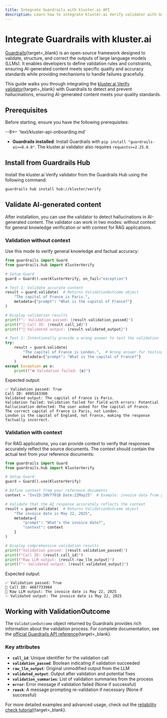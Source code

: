 ```yaml
---
title: Integrate Guardrails with kluster.ai API
description: Learn how to integrate kluster.ai Verify validator with Guardrails, a framework for validating and structuring LLM outputs, to detect hallucinations in AI-generated content.
---
```


# Integrate Guardrails with kluster.ai

[Guardrails](https://www.guardrailsai.com/){target=_blank} is an open-source framework designed to validate, structure, and correct the outputs of large language models (LLMs). It enables developers to define validation rules and constraints, ensuring AI-generated content meets specific quality and accuracy standards while providing mechanisms to handle failures gracefully.

This guide walks you through integrating the [kluster.ai Verify validator](https://github.com/kluster-ai/verify-guardrails-validator){target=_blank} with Guardrails to detect and prevent hallucinations, ensuring AI-generated content meets your quality standards.

## Prerequisites

Before starting, ensure you have the following prerequisites:

--8<-- 'text/kluster-api-onboarding.md'
- **Guardrails installed**: Install Guardrails with `pip install "guardrails-ai>=0.4.0"`. The kluster.ai validator also requires `requests>=2.25.0`.

## Install from Guardrails Hub

Install the kluster.ai Verify validator from the Guardrails Hub using the following command:

```bash
guardrails hub install hub://kluster/verify
```

## Validate AI-generated content

After installation, you can use the validator to detect hallucinations in AI-generated content. The validator can work in two modes: without context for general knowledge verification or with context for RAG applications.

### Validation without context

Use this mode to verify general knowledge and factual accuracy:

```python
from guardrails import Guard
from guardrails.hub import KlusterVerify

# Setup Guard
guard = Guard().use(KlusterVerify, on_fail="exception")

# Test 1: Validate accurate content
result = guard.validate(  # Returns ValidationOutcome object
    "The capital of France is Paris.",
    metadata={"prompt": "What is the capital of France?"}
)

# Display validation results
print(f"✅ Validation passed: {result.validation_passed}")
print(f"📝 Call ID: {result.call_id}")
print(f"💬 Validated output: {result.validated_output}")

# Test 2: Intentionally provide a wrong answer to test the validation
try:
    result = guard.validate(
        "The capital of France is London.",  # Wrong answer for testing
        metadata={"prompt": "What is the capital of France?"}
    )
except Exception as e:
    print(f"❌ Validation failed: {e}")
```

Expected output:
```console
✅ Validation passed: True
Call ID: 4995163360
Validated output: The capital of France is Paris.
Validation failed: Validation failed for field with errors: Potential hallucination detected: The user asked for the capital of France.
The correct capital of France is Paris, not London.
London is the capital of England, not France, making the response factually incorrect.
```

### Validation with context

For RAG applications, you can provide context to verify that responses accurately reflect the source documents. The context should contain the actual text from your reference documents:

```python
from guardrails import Guard
from guardrails.hub import KlusterVerify

# Setup Guard
guard = Guard().use(KlusterVerify)

# Define context from your reference documents
context = "InvID:INV7701B Date:22May25"  # Example: invoice data from your document

# Validate that the AI response accurately reflects the context
result = guard.validate(  # Returns ValidationOutcome object
    "The invoice date is May 22, 2025",
    metadata={
        "prompt": "What's the invoice date?",
        "context": context
    }
)

# Display comprehensive validation results
print(f"Validation passed: {result.validation_passed}")
print(f"Call ID: {result.call_id}")
print(f"Raw LLM output: {result.raw_llm_output}")
print(f"✨ Validated output: {result.validated_output}")
```

Expected output:
```console
✅ Validation passed: True
📝 Call ID: 4687733984
📄 Raw LLM output: The invoice date is May 22, 2025
✨ Validated output: The invoice date is May 22, 2025
```

## Working with ValidationOutcome

The `ValidationOutcome` object returned by Guardrails provides rich information about the validation process. For complete documentation, see the [official Guardrails API reference](https://www.guardrailsai.com/docs/api_reference_markdown/guards){target=_blank}.

### Key attributes

- **`call_id`**: Unique identifier for the validation call
- **`validation_passed`**: Boolean indicating if validation succeeded
- **`raw_llm_output`**: Original unmodified output from the LLM
- **`validated_output`**: Output after validation and potential fixes
- **`validation_summaries`**: List of validation summaries from the process
- **`error`**: Error message if validation failed (None if successful)
- **`reask`**: A message prompting re-validation if necessary (None if successful)

For more detailed examples and advanced usage, check out the [reliability check tutorial](/tutorials/klusterai-api/reliability-check/){target=_blank}.